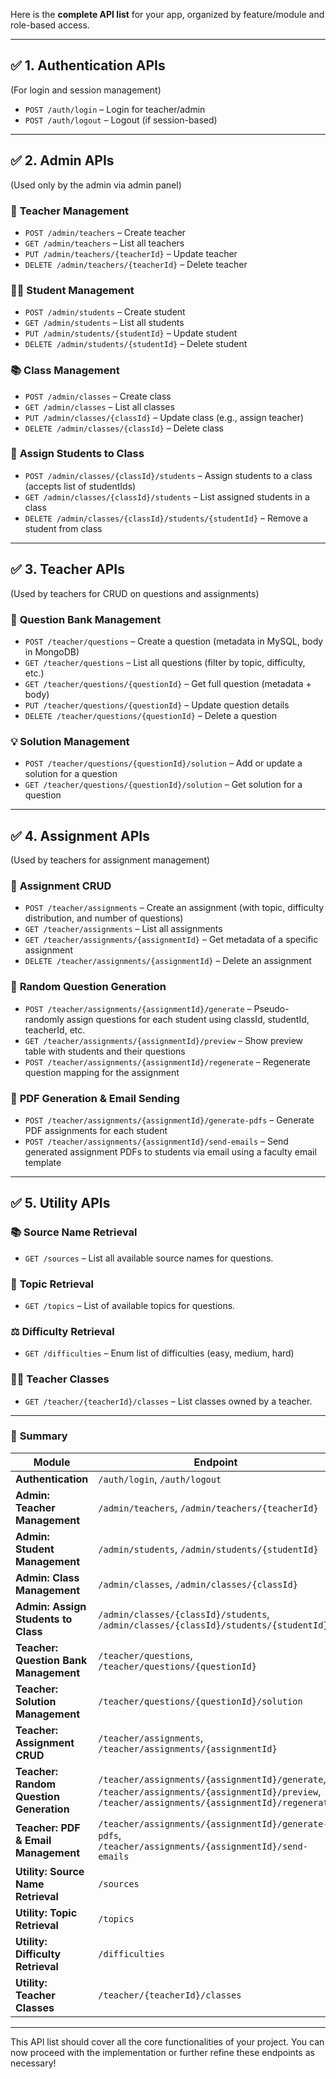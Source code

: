 Here is the **complete API list** for your app, organized by feature/module and role-based access.

---

## ✅ 1. **Authentication APIs**

(For login and session management)

* `POST /auth/login` – Login for teacher/admin
* `POST /auth/logout` – Logout (if session-based)

---

## ✅ 2. **Admin APIs**

(Used only by the admin via admin panel)

### 👤 **Teacher Management**

* `POST /admin/teachers` – Create teacher
* `GET /admin/teachers` – List all teachers
* `PUT /admin/teachers/{teacherId}` – Update teacher
* `DELETE /admin/teachers/{teacherId}` – Delete teacher

### 👨‍🎓 **Student Management**

* `POST /admin/students` – Create student
* `GET /admin/students` – List all students
* `PUT /admin/students/{studentId}` – Update student
* `DELETE /admin/students/{studentId}` – Delete student

### 📚 **Class Management**

* `POST /admin/classes` – Create class
* `GET /admin/classes` – List all classes
* `PUT /admin/classes/{classId}` – Update class (e.g., assign teacher)
* `DELETE /admin/classes/{classId}` – Delete class

### 👥 **Assign Students to Class**

* `POST /admin/classes/{classId}/students` – Assign students to a class (accepts list of studentIds)
* `GET /admin/classes/{classId}/students` – List assigned students in a class
* `DELETE /admin/classes/{classId}/students/{studentId}` – Remove a student from class

---

## ✅ 3. **Teacher APIs**

(Used by teachers for CRUD on questions and assignments)

### 📝 **Question Bank Management**

* `POST /teacher/questions` – Create a question (metadata in MySQL, body in MongoDB)
* `GET /teacher/questions` – List all questions (filter by topic, difficulty, etc.)
* `GET /teacher/questions/{questionId}` – Get full question (metadata + body)
* `PUT /teacher/questions/{questionId}` – Update question details
* `DELETE /teacher/questions/{questionId}` – Delete a question

### 💡 **Solution Management**

* `POST /teacher/questions/{questionId}/solution` – Add or update a solution for a question
* `GET /teacher/questions/{questionId}/solution` – Get solution for a question

---

## ✅ 4. **Assignment APIs**

(Used by teachers for assignment management)

### 📄 **Assignment CRUD**

* `POST /teacher/assignments` – Create an assignment (with topic, difficulty distribution, and number of questions)
* `GET /teacher/assignments` – List all assignments
* `GET /teacher/assignments/{assignmentId}` – Get metadata of a specific assignment
* `DELETE /teacher/assignments/{assignmentId}` – Delete an assignment

### 🎲 **Random Question Generation**

* `POST /teacher/assignments/{assignmentId}/generate` – Pseudo-randomly assign questions for each student using classId, studentId, teacherId, etc.
* `GET /teacher/assignments/{assignmentId}/preview` – Show preview table with students and their questions
* `POST /teacher/assignments/{assignmentId}/regenerate` – Regenerate question mapping for the assignment

### 📨 **PDF Generation & Email Sending**

* `POST /teacher/assignments/{assignmentId}/generate-pdfs` – Generate PDF assignments for each student
* `POST /teacher/assignments/{assignmentId}/send-emails` – Send generated assignment PDFs to students via email using a faculty email template

---

## ✅ 5. **Utility APIs**

### 📚 **Source Name Retrieval**

* `GET /sources` – List all available source names for questions.

### 📝 **Topic Retrieval**

* `GET /topics` – List of available topics for questions.

### ⚖️ **Difficulty Retrieval**

* `GET /difficulties` – Enum list of difficulties (easy, medium, hard)

### 👨‍🏫 **Teacher Classes**

* `GET /teacher/{teacherId}/classes` – List classes owned by a teacher.

---

### 📌 **Summary**

| **Module**                              | **Endpoint**                                                                                                                                    |
| --------------------------------------- | ----------------------------------------------------------------------------------------------------------------------------------------------- |
| **Authentication**                      | `/auth/login`, `/auth/logout`                                                                                                                   |
| **Admin: Teacher Management**           | `/admin/teachers`, `/admin/teachers/{teacherId}`                                                                                                |
| **Admin: Student Management**           | `/admin/students`, `/admin/students/{studentId}`                                                                                                |
| **Admin: Class Management**             | `/admin/classes`, `/admin/classes/{classId}`                                                                                                    |
| **Admin: Assign Students to Class**     | `/admin/classes/{classId}/students`, `/admin/classes/{classId}/students/{studentId}`                                                            |
| **Teacher: Question Bank Management**   | `/teacher/questions`, `/teacher/questions/{questionId}`                                                                                         |
| **Teacher: Solution Management**        | `/teacher/questions/{questionId}/solution`                                                                                                      |
| **Teacher: Assignment CRUD**            | `/teacher/assignments`, `/teacher/assignments/{assignmentId}`                                                                                   |
| **Teacher: Random Question Generation** | `/teacher/assignments/{assignmentId}/generate`, `/teacher/assignments/{assignmentId}/preview`, `/teacher/assignments/{assignmentId}/regenerate` |
| **Teacher: PDF & Email Management**     | `/teacher/assignments/{assignmentId}/generate-pdfs`, `/teacher/assignments/{assignmentId}/send-emails`                                          |
| **Utility: Source Name Retrieval**      | `/sources`                                                                                                                                      |
| **Utility: Topic Retrieval**            | `/topics`                                                                                                                                       |
| **Utility: Difficulty Retrieval**       | `/difficulties`                                                                                                                                 |
| **Utility: Teacher Classes**            | `/teacher/{teacherId}/classes`                                                                                                                  |

---

This API list should cover all the core functionalities of your project. You can now proceed with the implementation or further refine these endpoints as necessary!
